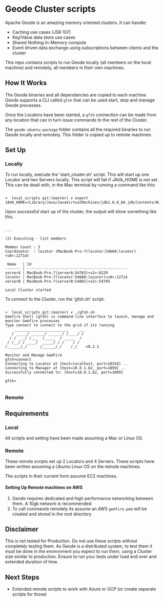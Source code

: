 # Geode Cluster scripts

Apache Geode is an amazing memory oriented clusters. It can handle:

- Caching use cases (JSR 107)
- Key/Value data store use cases
- Shared Nothing In-Memory compute
- Event driven data exchange using subscriptions between clients and the cluster

This repo contains scripts to run Geode locally (all members on the local machine) and remotely, all members
in their own machines.

## How It Works

The Geode binaries and all dependancies are copied to each machine. Geode supports a CLI called `gfsh` that can be used start, stop and manage Geode processes.

Once the Locators have been started, a `gfsh` connection can be made from any location that can in turn issue commands to the rest of the Cluster.

The `geode-ubuntu-package` folder contains all the required binaries to run Geode locally and remotely. This folder is copied up to remote machines.

## Set Up

### Locally

To run locally, execute the 'start_cluster.sh' script. This will start up one Locator and two Servers locally. This script will fail if JAVA_HOME is not set. This can be dealt with, in the Mac terminal by running a command like this:

```shell

➜  local_scripts git:(master) ✗ export JAVA_HOME=/Library/Java/JavaVirtualMachines/jdk1.8.0_60.jdk/Contents/Home

```

Upon successful start up of the cluster, the output will show something like this.

```shell

...

(2) Executing - list members

Member Count : 3
Coordinator  : locator (MacBook-Pro-7(locator:54660:locator)<v0>:12714)

 Name   | Id
------- | ----------------------------------------------
serverA | MacBook-Pro-7(serverA:54763)<v1>:8229
locator | MacBook-Pro-7(locator:54660:locator)<v0>:12714
serverB | MacBook-Pro-7(serverB:54801)<v2>:54795

Local Cluster started

```

To connect to the Cluster, run the 'gfsh.sh' script.

```shell

➜  local_scripts git:(master) ✗ ./gfsh.sh 
Gemfire Shell (gfsh) is command-line interface to launch, manage and monitor Gemfire processes
Type connect to connect to the grid if its running
    _________________________     __
   / _____/ ______/ ______/ /____/ /
  / /  __/ /___  /_____  / _____  / 
 / /__/ / ____/  _____/ / /    / /  
/______/_/      /______/_/    /_/    v8.2.1

Monitor and Manage GemFire
gfsh>connect
Connecting to Locator at [host=localhost, port=10334] ..
Connecting to Manager at [host=10.0.1.62, port=1099] ..
Successfully connected to: [host=10.0.1.62, port=1099]

gfsh>


```

### Remote



## Requirements

### Local

All scripts and setting have been made assuming a Mac or Linux OS.

### Remote

These remote scripts set up 2 Locators and 4 Servers. These scripts have been written assuming
a Ubuntu Linux OS on the remote machines.

The scripts in their current form assume EC2 machines.

#### Setting Up Remote machines on AWS

1. Geode requires dedicated and high performance networking between them. A 10gb network is recommended
2. To call commands remotely its assume an AWS `gemfire.pem` will be created and stored in the root directory

## Disclaimer

This is not tested for Production. Do not use these scripts without completely testing them. As Geode is a distributed system, to test them it must be done in the environment you expect to run them, using a Cluster size similar to production. Ensure to run your tests under load and over and extended duration of time.


## Next Steps

- Extended remote scripts to work with Azure or GCP (or create separate scripts for those)
